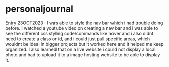 # personaljournal
Entry 23OCT2023 :
I was able to style the nav bar which i had trouble doing before. I watched a youtube video on creating a nav bar and i was able to see the different css styling code/commands like hover and i also didnt need to create a class or id, and i could just pull specific areas, which wouldnt be ideal in bigger projects but it worked here and it helped me keep organized. I also learned that on a live website i could not display a local photo and had to upload it to a image hosting website to be able to display it. 


